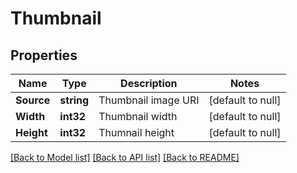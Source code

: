 # Thumbnail

## Properties
Name | Type | Description | Notes
------------ | ------------- | ------------- | -------------
**Source** | **string** | Thumbnail image URI | [default to null]
**Width** | **int32** | Thumbnail width | [default to null]
**Height** | **int32** | Thumnail height | [default to null]

[[Back to Model list]](../README.md#documentation-for-models) [[Back to API list]](../README.md#documentation-for-api-endpoints) [[Back to README]](../README.md)

